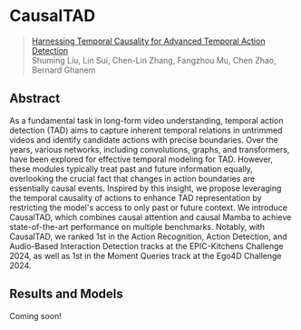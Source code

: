 # CausalTAD

> [Harnessing Temporal Causality for Advanced Temporal Action Detection](https://arxiv.org/abs/2407.17792)  
> Shuming Liu, Lin Sui, Chen-Lin Zhang, Fangzhou Mu, Chen Zhao, Bernard Ghanem

<!-- [ALGORITHM] -->

## Abstract

As a fundamental task in long-form video understanding, temporal action detection (TAD) aims to capture inherent temporal relations in untrimmed videos and identify candidate actions with precise boundaries. Over the years, various networks, including convolutions, graphs, and transformers, have been explored for effective temporal modeling for TAD. However, these modules typically treat past and future information equally, overlooking the crucial fact that changes in action boundaries are essentially causal events. 
Inspired by this insight, we propose leveraging the temporal causality of actions to enhance TAD representation by restricting the model's access to only past or future context. We introduce CausalTAD, which combines causal attention and causal Mamba to achieve state-of-the-art performance on multiple benchmarks. Notably, with CausalTAD, we ranked 1st in the Action Recognition, Action Detection, and Audio-Based Interaction Detection tracks at the EPIC-Kitchens Challenge 2024, as well as 1st in the Moment Queries track at the Ego4D Challenge 2024.

## Results and Models

Coming soon!
